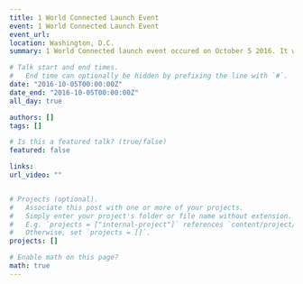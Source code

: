 ```yaml
---
title: 1 World Connected Launch Event
event: 1 World Connected Launch Event
event_url: 
location: Washington, D.C.
summary: 1 World Connected launch event occured on October 5 2016. It was held prior to the IEEE Internet Inclusion Initiative Advancing Stakeholders event. 

# Talk start and end times.
#   End time can optionally be hidden by prefixing the line with `#`.
date: "2016-10-05T00:00:00Z"
date_end: "2016-10-05T00:00:00Z"
all_day: true

authors: []
tags: []

# Is this a featured talk? (true/false)
featured: false

links:
url_video: ""


# Projects (optional).
#   Associate this post with one or more of your projects.
#   Simply enter your project's folder or file name without extension.
#   E.g. `projects = ["internal-project"]` references `content/project/deep-learning/index.md`.
#   Otherwise, set `projects = []`.
projects: []

# Enable math on this page?
math: true
---
```





